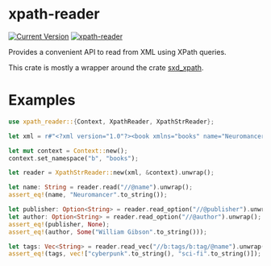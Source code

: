 # xpath-reader
[![Current Version](http://meritbadge.herokuapp.com/xpath_reader)](https://crates.io/crates/xpath_reader)
[![xpath-reader](https://docs.rs/xpath_reader/badge.svg)](https://docs.rs/xpath_reader/)

Provides a convenient API to read from XML using XPath queries.

This crate is mostly a wrapper around the crate [sxd_xpath](https://github.com/shepmaster/sxd-xpath).

# Examples
```rust
use xpath_reader::{Context, XpathReader, XpathStrReader};

let xml = r#"<?xml version="1.0"?><book xmlns="books" name="Neuromancer" author="William Gibson"><tags><tag name="cyberpunk"/><tag name="sci-fi"/></tags></book>"#;

let mut context = Context::new();
context.set_namespace("b", "books");

let reader = XpathStrReader::new(xml, &context).unwrap();

let name: String = reader.read("//@name").unwrap();
assert_eq!(name, "Neuromancer".to_string());

let publisher: Option<String> = reader.read_option("//@publisher").unwrap();
let author: Option<String> = reader.read_option("//@author").unwrap();
assert_eq!(publisher, None);
assert_eq!(author, Some("William Gibson".to_string()));

let tags: Vec<String> = reader.read_vec("//b:tags/b:tag/@name").unwrap();
assert_eq!(tags, vec!["cyberpunk".to_string(), "sci-fi".to_string()]);
```

